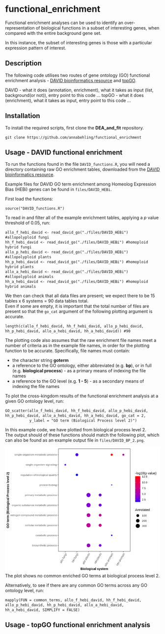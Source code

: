 # functional_enrichment

Functional enrichment analyses can be used to identify an over-representation of biological functions in a subset of interesting genes, when compared with the entire background gene set.

In this instance, the subset of interesting genes is those with a particular expression pattern of interest.

## Description

The following code utilises two routes of gene ontology (GO) functional enrichment analysis - [DAVID bioinformatics resource](https://david.ncifcrf.gov/summary.jsp "DAVID") and [topGO](https://bioconductor.org/packages/release/bioc/vignettes/topGO/inst/doc/topGO.pdf "topGO").

DAVID - what it does (annotation, enrichment), what it takes as input (list, background(or not)), entry point to this code ...
topGO - what it does (enrichment), what it takes as input, entry point to this code ...

## Installation

To install the required scripts, first clone the **DEA_and_fit** repository.
```
git clone https://github.com/annabehling/functional_enrichment
```

## Usage - DAVID functional enrichment

To run the functions found in the file `DAVID_functions.R`, you will need a directory containing raw GO enrichment tables, downloaded from the [DAVID bioinformatics resource](https://david.ncifcrf.gov/).

Example files for DAVID GO term enrichment among Homeolog Expression Bias (HEBi) genes can be found in `files/DAVID_HEBi`.

First load the functions:
```{r}
source("DAVID_functions.R")
```

To read in and filter all of the example enrichment tables, applying a *p* value threshold of 0.05, run:
```{r}
allo_f_hebi_david <- read_david_go("./files/DAVID_HEBi") #allopolyploid fungi
hh_f_hebi_david <- read_david_go("./files/DAVID_HEBi") #homoploid hybrid fungi
allo_p_hebi_david <- read_david_go("./files/DAVID_HEBi") #allopolyploid plants
hh_p_hebi_david <- read_david_go("./files/DAVID_HEBi") #homoploid hybrid plants
allo_a_hebi_david <- read_david_go("./files/DAVID_HEBi") #allopolyploid animals
hh_a_hebi_david <- read_david_go("./files/DAVID_HEBi") #homoploid hybrid animals
```

We then can check that all data files are present; we expect there to be 15 tables x 6 systems = 90 data tables total.  
Even if some are empty, it is important that the total number of files are present so that the `go_cat` argument of the following plotting argument is accurate.
```{r}
length(c(allo_f_hebi_david, hh_f_hebi_david, allo_p_hebi_david, hh_p_hebi_david, allo_a_hebi_david, hh_a_hebi_david)) #90
```

The plotting code also assumes that the raw enrichment file names meet a number of criteria as in the example file names, in order for the plotting function to be accurate.
Specifically, file names must contain:
* the character string **goterm**
* a reference to the GO ontology, either abbreviated (e.g. **bp**), or in full (e.g. **biological process**) - as a primary means of indexing the file names
* a reference to the GO level (e.g. **1 - 5**) - as a secondary means of indexing the file names

To plot the cross-kingdom results of the functional enrichment analysis at a given GO ontology level, run:
```{r}
GO_scatter(allo_f_hebi_david, hh_f_hebi_david, allo_p_hebi_david, hh_p_hebi_david, allo_a_hebi_david, hh_a_hebi_david, go_cat = 2, 
           y_label = "GO term (Biological Process level 2)")
```

In this example code, we have plotted from biological process level 2.  
The output should of these functions should match the following plot, which can also be found as an example output file in `files/DAVID_BP_2.png`.

![Image of DAVID output plot](files/DAVID_BP_2.png "DAVID output plot")
The plot shows no common enriched GO terms at biological process level 2.

Alternatively, to see if there are any common GO terms across any GO ontology level, run:
```{r}
mapply(FUN = common_terms, allo_f_hebi_david, hh_f_hebi_david, allo_p_hebi_david, hh_p_hebi_david, allo_a_hebi_david, hh_a_hebi_david, SIMPLIFY = FALSE)
```

## Usage - topGO functional enrichment analysis
